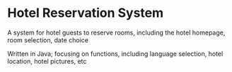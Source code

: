 # Hotel Reservation System
A system for hotel guests to reserve rooms, including the hotel homepage, room selection, date choice

Written in Java; focusing on functions, including language selection, hotel location, hotel pictures, etc
